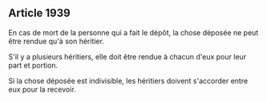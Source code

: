 Article 1939
----
En cas de mort de la personne qui a fait le dépôt, la chose déposée ne peut être
rendue qu'à son héritier.

S'il y a plusieurs héritiers, elle doit être rendue à chacun d'eux pour leur
part et portion.

Si la chose déposée est indivisible, les héritiers doivent s'accorder entre eux
pour la recevoir.

